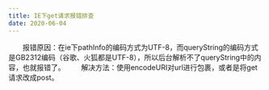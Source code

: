 ```yaml
---
title: IE下get请求报错排查
date: 2020-06-04
---
```


 &emsp;&emsp;报错原因：在ie下pathInfo的编码方式为UTF-8，而queryString的编码方式是GB2312编码（谷歌、火狐都是UTF-8），所以后台解析不了queryString中的内容，也就报错了。
 &emsp;&emsp;解决方法：使用encodeURI对url进行包裹，或者是将get请求改成post。
